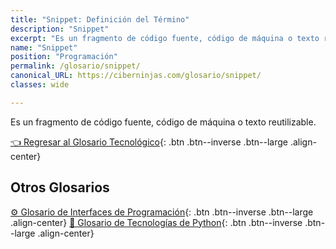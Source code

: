 ```yaml
---
title: "Snippet: Definición del Término"
description: "Snippet"
excerpt: "Es un fragmento de código fuente, código de máquina o texto reutilizable."
name: "Snippet"
position: "Programación"
permalink: /glosario/snippet/
canonical_URL: https://ciberninjas.com/glosario/snippet/
classes: wide

---
```


Es un fragmento de código fuente, código de máquina o texto reutilizable.

[👈 Regresar al Glosario Tecnológico](/glosario/){: .btn .btn--inverse .btn--large .align-center}

## Otros Glosarios

[⚙ Glosario de Interfaces de Programación](/glosario/completo-interfaces-programacion/){: .btn .btn--inverse .btn--large .align-center}
[🐍 Glosario de Tecnologías de Python](/glosario/completo-tecnologias-python/){: .btn .btn--inverse .btn--large .align-center}